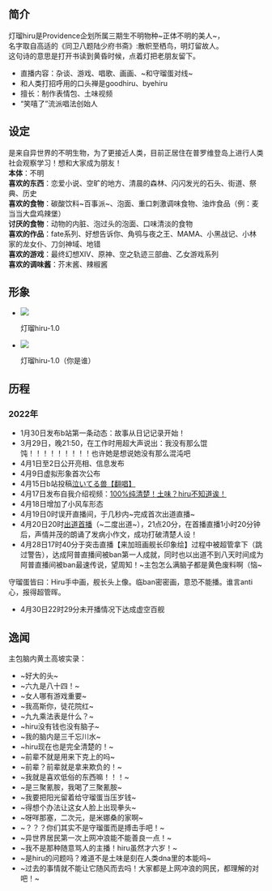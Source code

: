 ## 简介

灯瑠hiru是Providence企划所属三期生不明物种~正体不明的美人~，  
名字取自高适的《同卫八题陆少府书斋》:散帜至栖鸟，明灯留故人。  
这句诗的意思是打开书读到黄昏时候，点着灯把老朋友留下。  

-   直播内容：杂谈、游戏、唱歌、画画、~和守瑠蛋对线~
-   和人类打招呼用的口头禅是goodhiru、byehiru
-   擅长：制作表情包、土味视频
-   “笑嘻了”流派唱法创始人

## 设定

是来自异世界的不明生物，为了更接近人类，目前正居住在普罗维登岛上进行人类社会观察学习！想和大家成为朋友！  
**本体**：不明  
**喜欢的东西**：恋爱小说、空旷的地方、清晨的森林、闪闪发光的石头、街道、祭典、历史  
**喜欢的食物**：碳酸饮料~百事派~、泡面、重口刺激调味食物、油炸食品（例：麦当当大盘鸡辣堡）  
**讨厌的食物**：动物的内脏、泡过头的泡面、口味清淡的食物  
**喜欢的作品**：fate系列、好想告诉你、角鸮与夜之王、MAMA、小黑战记、小林家的龙女仆、刀剑神域、地错  
**喜欢的游戏**：最终幻想XIV、原神、空之轨迹三部曲、乙女游戏系列  
**喜欢的调味酱**：芥末酱、辣椒酱  

## 形象

- [![](https://s2.loli.net/2022/04/30/ZHigo73rONeqGsL.png)](https://zh.moegirl.org.cn/File:%E7%81%AF%E7%91%A0hiru-1.0-state0.webp)

  灯瑠hiru-1.0

- [![](https://s2.loli.net/2022/04/30/9Py7UwlpLSovtM3.png)](https://zh.moegirl.org.cn/File:%E7%81%AF%E7%91%A0hiru-1.0-state1.webp)

  灯瑠hiru-1.0（你是谁）

## 历程

### 2022年

-   1月30日发布b站第一条动态：故事从日记记录开始！
-   3月29日，晚21:50，在工作时用超大声说出：我没有那么馄饨！！！！！！！！！也许她是想说她没有那么混沌吧
-   4月1日至2日公开亮相、信息发布
-   4月9日虚拟形象首次公布
-   4月15日b站投稿[泣いてる兽【翻唱】](https://www.bilibili.com/video/BV1134y1v7ti)
-   4月17日发布自我介绍视频：[100%纯清楚！土味？hiru不知道诶！](https://www.bilibili.com/video/BV1CY4y1h7zy)
-   4月18日增加了小风车形态
-   4月19日0时误开直播间，于几秒内~完成首次出道直播~
-   4月20日20时[出道首播](https://www.bilibili.com/video/BV1zA4y1Q7of)（~二度出道~），21点20分，在首播直播1小时20分钟后，声情并茂的朗诵了发病小作文，成功打破清楚人设！
-   4月28日17时40分于突击直播【来加班画舰长印象绘】过程中被超管拿下（跳过警告），达成阿普直播间被ban第一人成就，同时也以出道不到八天时间成为阿普直播间被ban最速传说，望周知！~主包怎么满脑子都是黄色废料啊（恼~

守瑠蛋皆曰：Hiru手中画，舰长头上像。临ban密密画，意恐不能播。谁言anti心，报得超管晖。

-   4月30日22时29分未开播情况下达成虚空百舰

## 逸闻

主包脑内黄土高坡实录：

-   ~好大的头~
-   ~六九是八十四！~
-   ~女人哪有游戏重要~
-   ~我高斯你，徒花院红~
-   ~九九乘法表是什么？~
-   ~hiru没有钱也没有脑子~
-   ~我的脑内是三千忘川水~
-   ~hiru现在也是完全清楚的！~
-   ~前辈不就是用来下克上的吗~
-   ~前辈？前辈就是拿来欺负的！~
-   ~我就是喜欢低俗的东西嘛！！！~
-   ~是三聚氰胺，我喝了三聚氰胺~
-   ~我要把阳光留着给守瑠蛋当压岁钱~
-   ~得想个办法让这女人脸上出现拳头~
-   ~呀咩那塞，二次元，是米娜桑的家啊~
-   ~？？？你们其实不是守瑠蛋而是搏击手吧！~
-   ~异世界居民第一次上网冲浪能不能善良一点！~
-   ~我不是那种随意骂人的主播！hiru虽然才六岁！~
-   ~是hiru的问题吗？难道不是土味是刻在人类dna里的本能吗~
-   ~过去的事情就不能让它随风而去吗！大家都是上网冲浪的网民，都理解的对吧！~